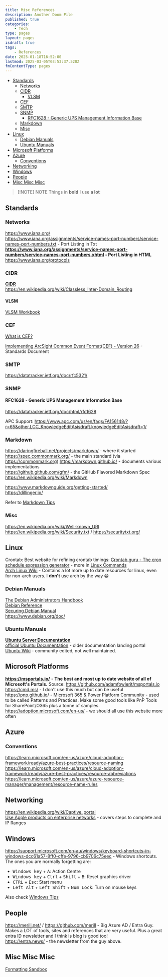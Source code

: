 ```yaml
---
title: Misc References
description: Another Doom Pile
published: true
categories:
    - Tech
type: pages
layout: pages
isdraft: true
tags:
    - References
date: 2025-01-18T16:52:00
lastmod: 2025-03-05T03:53:37.520Z
fmContentType: pages
---
```



<!--- cSpell:disable --->
* [Standards](#standards)
  * [Networks](#networks)
  * [CIDR](#cidr)
    * [VLSM](#vlsm)
  * [CEF](#cef)
  * [SMTP](#smtp)
  * [SNMP](#snmp)
    * [RFC1628 - Generic UPS Management Information Base](#rfc1628---generic-ups-management-information-base)
  * [Markdown](#markdown)
  * [Misc](#misc)
* [Linux](#linux)
  * [Debian Manuals](#debian-manuals)
  * [Ubuntu Manuals](#ubuntu-manuals)
* [Microsoft Platforms](#microsoft-platforms)
* [Azure](#azure)
  * [Conventions](#conventions)
* [Networking](#networking)
* [Windows](#windows)
* [People](#people)
* [Misc Misc Misc](#misc-misc-misc)
<!--- cSpell:enable --->

<!---
* [x] add in ubuntu documentation links
* [x] add in debian manuals
--->

> [!NOTE] NOTE
> Things in **bold** I use **a lot**

## Standards

### Networks

<https://www.iana.org/>\
<https://www.iana.org/assignments/service-names-port-numbers/service-names-port-numbers.txt> - Port Listing in Txt\
**<https://www.iana.org/assignments/service-names-port-numbers/service-names-port-numbers.xhtml> - Port Listing in HTML** \
<https://www.iana.org/protocols>

### CIDR

**[CIDR](CIDR.md)**\
<https://en.wikipedia.org/wiki/Classless_Inter-Domain_Routing>

#### VLSM

[VLSM Workbook](/assets/pdfs/vlsm-workbook-v2.pdf)

### CEF

[What is CEF?](https://www.microfocus.com/documentation/arcsight/arcsight-smartconnectors-8.3/cef-implementation-standard/Content/CEF/Chapter%201%20What%20is%20CEF.htm)

[Implementing ArcSight Common Event Format(CEF) - Version 26](https://www.microfocus.com/documentation/arcsight/arcsight-smartconnectors-8.4/pdfdoc/cef-implementation-standard/cef-implementation-standard.pdf) - Standards Document

### SMTP

<https://datatracker.ietf.org/doc/rfc5321/>

### SNMP

#### RFC1628 - Generic UPS Management Information Base

<https://datatracker.ietf.org/doc/html/rfc1628>

APC Support: <https://www.apc.com/us/en/faqs/FA156148/?r=65&other.LCC_KnowledgeEditAsisdraft.knowledgeEditAsisdraft=1/>

### Markdown

<https://daringfireball.net/projects/markdown/> - where it started\
<https://spec.commonmark.org/> - the main standard (via <https://commonmark.org>)
<https://markdown.github.io/> - documents various implementations\
<https://github.github.com/gfm/> - the GitHub Flavored Markdown Spec\
<https://en.wikipedia.org/wiki/Markdown>

<https://www.markdownguide.org/getting-started/>\
<https://dillinger.io/>

Refer to [Markdown Tips](./markdown-tips.html)

### Misc

<https://en.wikipedia.org/wiki/Well-known_URI>\
<https://en.wikipedia.org/wiki/Security.txt> / <https://securitytxt.org/>

## Linux

Crontab: Best website for refining crontab timings: [Crontab.guru - The cron schedule expression generator](https://crontab.guru/) - more in [Linux Commands](linux-commands.md)\
[Arch Linux Wiki](https://wiki.archlinux.org/title/Main_page) - Contains a lot more up to date resources for linux, even for non-arch users. I **don't** use arch by the way :grin:

### Debian Manuals

[The Debian Administrators Handbook](https://www.debian.org/doc/manuals/debian-handbook/index.en.html)\
[Debian Reference](https://www.debian.org/doc/manuals/debian-reference/index.en.html)\
[Securing Debian Manual](https://www.debian.org/doc/manuals/securing-debian-manual/index.en.html)\
<https://www.debian.org/doc/>

### Ubuntu Manuals

**[Ubuntu Server Documentation](https://documentation.ubuntu.com/server/)**\
[official Ubuntu Documentation](https://help.ubuntu.com/) - older documentation landing portal\
[Ubuntu Wiki](https://wiki.ubuntu.com/) - community edited, not well maintained.

## Microsoft Platforms

**<https://msportals.io/>** - **The best and most up to date website of all of Microsoft's Portals.** Source: <https://github.com/adamfowlerit/msportals.io>\
<https://cmd.ms/> - I don't use this much but can be useful\
<https://pnp.github.io/> - Microsoft 365 & Power Platform Community - used to be called Patterns and Practices. Make some good tools like PnP Tools for SharePoint/O365 plus a tonne of samples.\
<https://adoption.microsoft.com/en-us/> - we should all use this website more often

## Azure

### Conventions

<https://learn.microsoft.com/en-us/azure/cloud-adoption-framework/ready/azure-best-practices/resource-naming>\
<https://learn.microsoft.com/en-us/azure/cloud-adoption-framework/ready/azure-best-practices/resource-abbreviations>\
<https://learn.microsoft.com/en-us/azure/azure-resource-manager/management/resource-name-rules>

## Networking

<https://en.wikipedia.org/wiki/Captive_portal>\
[Use Apple products on enterprise networks](https://support.apple.com/en-au/101555) - covers steps to complete and IP Ranges

## Windows

<https://support.microsoft.com/en-au/windows/keyboard-shortcuts-in-windows-dcc61a57-8ff0-cffe-9796-cb9706c75eec> - Windows shortcuts. The ones you are normally forgetting are:

* <kbd>Windows key</kbd> + <kbd>A</kbd>: Action Centre
* <kbd>Windows key</kbd> + <kbd>Ctrl</kbd> + <kbd>Shift</kbd> + <kbd>B</kbd>: Reset graphics driver
* <kbd>CTRL</kbd> + <kbd>Esc</kbd>: Start menu
* <kbd>Left Alt</kbd> + <kbd>Left Shift</kbd> + <kbd>Num Lock</kbd>: Turn on mouse keys

Also check [Windows Tips](windows-tips.md)

## People

<https://merill.net/> / <https://github.com/merill> - Big Azure AD / Entra Guy. Makes a LOT of tools, sites and references that are very useful. Plus a great entra ID newsletter and I think is blog is good too!\
<https://entra.news/> - the newsletter from the guy above.

## Misc Misc Misc

[Formatting Sandbox](https://meta.stackexchange.com/questions/3122/formatting-sandbox/327695#327695)
